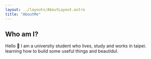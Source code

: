 ```yaml
---
layout: ../layouts/AboutLayout.astro
title: "AboutMe"
---
```


## Who am I?

Hello 👋 I am a university student who lives, study and works in taipei. learning how to build some useful things and beautidul.
